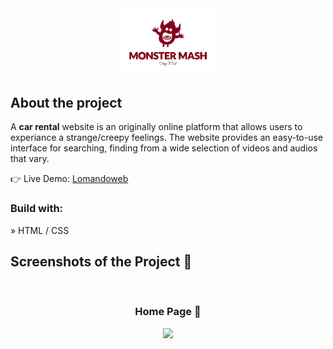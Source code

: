 <div align='center'><img style="width:30%" src='Monster mash.png'/></div>

<h2>About the project</h2>

  <p>A <b>car rental</b> website is an originally online platform that allows users to experiance a strange/creepy feelings. The website provides an easy-to-use interface for searching, finding from a wide selection of videos and audios that vary.</p>

👉 Live Demo: <a href='https://lomando.com/'>Lomandoweb</a>

<h3>Build with:</h3>

» HTML / CSS <br>

<h2>Screenshots of the Project 📸</h2>
<br>
<h3 align='center'>Home Page 🏡</h3>

<div align='center'>
<img src='https://user-images.githubusercontent.com/105128267/218077675-f50ac9ae-8d2c-4196-aed8-f4490e142960.png'/>

</div>

